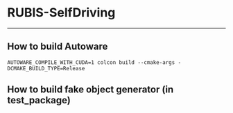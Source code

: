 # RUBIS-SelfDriving
---

## How to build Autoware

```
AUTOWARE_COMPILE_WITH_CUDA=1 colcon build --cmake-args -DCMAKE_BUILD_TYPE=Release
```

## How to build fake object generator (in test_package)
